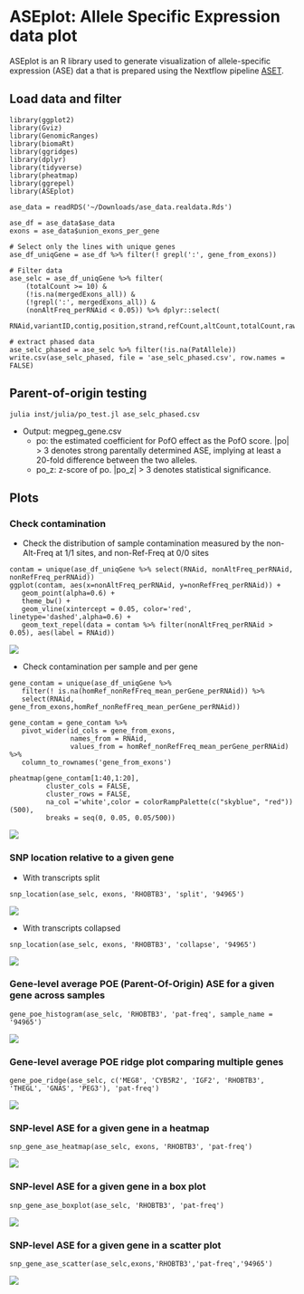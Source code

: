 # ASEplot: Allele Specific Expression data plot

ASEplot is an R library used to generate visualization of allele-specific expression (ASE) dat
a that is prepared using the Nextflow pipeline [ASET](https://github.com/weishwu/ASET).

## Load data and filter
```
library(ggplot2)
library(Gviz)
library(GenomicRanges)
library(biomaRt)
library(ggridges)
library(dplyr)
library(tidyverse)
library(pheatmap)
library(ggrepel)
library(ASEplot)

ase_data = readRDS('~/Downloads/ase_data.realdata.Rds')

ase_df = ase_data$ase_data
exons = ase_data$union_exons_per_gene

# Select only the lines with unique genes
ase_df_uniqGene = ase_df %>% filter(! grepl(':', gene_from_exons))

# Filter data
ase_selc = ase_df_uniqGene %>% filter( 
    (totalCount >= 10) & 
    (!is.na(mergedExons_all)) & 
    (!grepl(':', mergedExons_all)) &
    (nonAltFreq_perRNAid < 0.05)) %>% dplyr::select(
    RNAid,variantID,contig,position,strand,refCount,altCount,totalCount,rawASE,mergedExons_all,mergedExons_all_geneType_code,PatAllele,MatAllele,PatDepth,MatDepth,PatFreq,gene_name_from_exons,gene_id_from_exons,gene_from_exons)

# extract phased data
ase_selc_phased = ase_selc %>% filter(!is.na(PatAllele))
write.csv(ase_selc_phased, file = 'ase_selc_phased.csv', row.names = FALSE)
```

## Parent-of-origin testing
```
julia inst/julia/po_test.jl ase_selc_phased.csv
```
- Output: megpeg_gene.csv
  - po: the estimated coefficient for PofO effect as the PofO score. |po| > 3 denotes strong parentally determined ASE, implying at least a 20-fold difference between the two alleles.
  - po_z: z-score of po. |po_z| > 3 denotes statistical significance.

## Plots

### Check contamination

- Check the distribution of sample contamination measured by the non-Alt-Freq at 1/1 sites, and non-Ref-Freq at 0/0 sites

```
contam = unique(ase_df_uniqGene %>% select(RNAid, nonAltFreq_perRNAid, nonRefFreq_perRNAid))
ggplot(contam, aes(x=nonAltFreq_perRNAid, y=nonRefFreq_perRNAid)) + 
   geom_point(alpha=0.6) + 
   theme_bw() + 
   geom_vline(xintercept = 0.05, color='red', linetype='dashed',alpha=0.6) + 
   geom_text_repel(data = contam %>% filter(nonAltFreq_perRNAid > 0.05), aes(label = RNAid))
```
![](figures/contam.png)


- Check contamination per sample and per gene

```
gene_contam = unique(ase_df_uniqGene %>% 
   filter(! is.na(homRef_nonRefFreq_mean_perGene_perRNAid)) %>% 
   select(RNAid, gene_from_exons,homRef_nonRefFreq_mean_perGene_perRNAid))

gene_contam = gene_contam %>% 
   pivot_wider(id_cols = gene_from_exons, 
               names_from = RNAid, 
               values_from = homRef_nonRefFreq_mean_perGene_perRNAid) %>% 
   column_to_rownames('gene_from_exons')

pheatmap(gene_contam[1:40,1:20], 
         cluster_cols = FALSE, 
         cluster_rows = FALSE, 
         na_col ='white',color = colorRampPalette(c("skyblue", "red"))(500),
         breaks = seq(0, 0.05, 0.05/500))
```
![](figures/contam_per_gene.png)


### SNP location relative to a given gene

- With transcripts split
```
snp_location(ase_selc, exons, 'RHOBTB3', 'split', '94965')
```
![](figures/snp_location.png)

- With transcripts collapsed
```
snp_location(ase_selc, exons, 'RHOBTB3', 'collapse', '94965')
```
![](figures/snp_location_collapsed.png)


### Gene-level average POE (Parent-Of-Origin) ASE for a given gene across samples
```
gene_poe_histogram(ase_selc, 'RHOBTB3', 'pat-freq', sample_name = '94965')
```
![](figures/histogram.png)


### Gene-level average POE ridge plot comparing multiple genes
```
gene_poe_ridge(ase_selc, c('MEG8', 'CYB5R2', 'IGF2', 'RHOBTB3', 'THEGL', 'GNAS', 'PEG3'), 'pat-freq')
```
![](figures/ridges.png)


### SNP-level ASE for a given gene in a heatmap
```
snp_gene_ase_heatmap(ase_selc, exons, 'RHOBTB3', 'pat-freq')
```
![](figures/heatmap.png)


### SNP-level ASE for a given gene in a box plot
```
snp_gene_ase_boxplot(ase_selc, 'RHOBTB3', 'pat-freq') 
```
![](figures/boxplot.png)

### SNP-level ASE for a given gene in a scatter plot
```
snp_gene_ase_scatter(ase_selc,exons,'RHOBTB3','pat-freq','94965')
```
![](figures/scatter.png)

